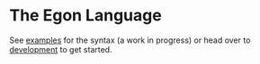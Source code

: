 # The Egon Language

See [examples](./egonlang-core/res/examples/) for the syntax (a work in progress) or head over to [development](./DEVELOPMENT.md) to get started.
